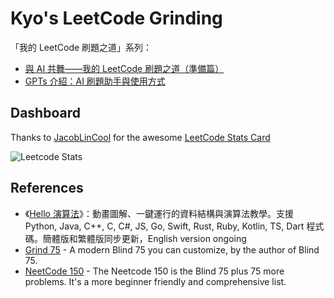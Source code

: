 # Kyo's LeetCode Grinding
「我的 LeetCode 刷題之道」系列：

- [與 AI 共舞——我的 LeetCode 刷題之道（準備篇）](https://blog.kyomind.tw/grind-leetcode-with-ai-preparation/)
- [GPTs 介紹：AI 刷題助手與使用方式](https://blog.kyomind.tw/gpts-for-leetcode/)

## Dashboard

Thanks to [JacobLinCool](https://github.com/JacobLinCool) for the awesome [LeetCode Stats Card](https://github.com/JacobLinCool/LeetCode-Stats-Card)

![Leetcode Stats](https://leetcard.jacoblin.cool/kyomind?font=rubik&show_rank=false&ext=activity)


## References
- 《[Hello 演算法](https://github.com/krahets/hello-algo)》：動畫圖解、一鍵運行的資料結構與演算法教學。支援 Python, Java, C++, C, C#, JS, Go, Swift, Rust, Ruby, Kotlin, TS, Dart 程式碼。簡體版和繁體版同步更新，English version ongoing
- [Grind 75](https://www.techinterviewhandbook.org/grind75) - A modern Blind 75 you can customize, by the author of Blind 75.
- [NeetCode 150](https://neetcode.io/practice) - The Neetcode 150 is the Blind 75 plus 75 more problems. It's a more beginner friendly and comprehensive list.
